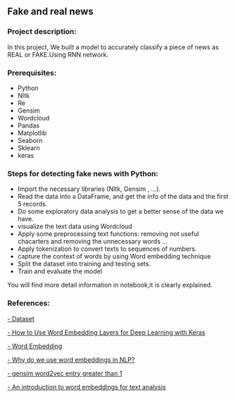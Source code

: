 ## Fake and real news
### Project description:
In this project, We built a model to accurately classify a piece of news as REAL or FAKE.Using RNN network.

### Prerequisites:
- Python
- Nltk
- Re
- Gensim
- Wordcloud  
- Pandas 
- Matplotlib
- Seaborn
- Sklearn 
- keras

### Steps for detecting fake news with Python:
- Import the necessary libraries (Nltk, Gensim , ...).
- Read the data into a DataFrame, and get the info of the data and the first 5 records.
- Do some exploratory data analysis to get a better sense of the data we have.
- visualize the text data using Wordcloud
- Apply some preprocessing text functions: removing not useful chacarters and removing the unnecessary  words ...
- Apply tokenization to convert texts to sequences of numbers.
- capture the context of words by using Word embedding technique
- Split the dataset into training and testing sets.
- Train and evaluate the model

You will find more detail information in notebook,it is clearly explained.


### References:
[- Dataset](https://www.kaggle.com/datasets/clmentbisaillon/fake-and-real-news-dataset)

[- How to Use Word Embedding Layers for Deep Learning with Keras](https://machinelearningmastery.com/use-word-embedding-layers-deep-learning-keras/)

[- Word Embedding](https://medium.com/@hari4om/word-embedding-d816f643140)

[- Why do we use word embeddings in NLP?](https://towardsdatascience.com/why-do-we-use-embeddings-in-nlp-2f20e1b632d2)

[- gensim word2vec entry greater than 1](https://stackoverflow.com/questions/57297194/gensim-word2vec-entry-greater-than-1)

[- An introduction to word embeddings for text analysis](https://www.shanelynn.ie/get-busy-with-word-embeddings-introduction/#:~:text=What%20are%20word%20embeddings%20and,and%20context%20in%20their%20values.)


